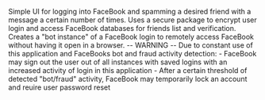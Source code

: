 Simple UI for logging into FaceBook and spamming a desired friend with a message a certain number of times.
Uses a secure package to encrypt user login and access FaceBook databases for friends list and verification.
Creates a "bot instance" of a FaceBook login to remotely access FaceBook without having it open in a browser.
-- WARNING --
Due to constant use of this application and FaceBooks bot and fraud activity detection:
    - FaceBook may sign out the user out of all instances with saved logins with an increased activity of login in this application
    - After a certain threshold of detected "bot/fraud" activity, FaceBook may temporarily lock an account and reuire user password reset